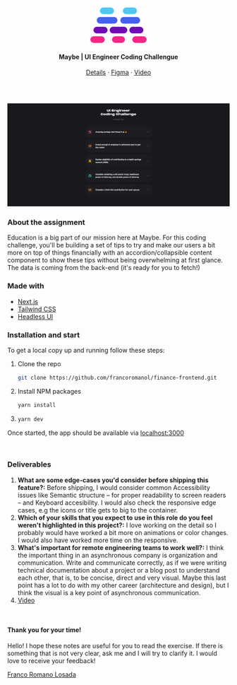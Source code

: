 <!-- REPO TITLE -->
<br />
<p align="center">
  <a href="#">
    <img src="readme/logo.png" alt="Logo" height="80">
  </a>

  <h4 align="center">Maybe | UI Engineer Coding Challengue</h4>
  <p align="center">
    <a href="https://company.maybe.co/UI-Engineer-Coding-Challenge-948982a2df7d40b7b4e15738448be529">Details</a>
    ·
    <a href="https://www.figma.com/file/tnG8TpHOYgyXSedzCxFCLs/Frontend-Coding-Challenge?node-id=0%3A1">Figma</a>
    ·
    <a href="https://www.loom.com/share/f37889ae9e024bcfaf9dcfbeffddfd09">Video</a>
  </p>
</p>

<br />
<br />


![product-screenshot]
<!-- ABOUT THE PROJECT -->
### About the assignment
Education is a big part of our mission here at Maybe. For this coding challenge, you'll be building a set of tips to try and make our users a bit more on top of things financially with an accordion/collapsible content component to show these tips without being overwhelming at first glance. The data is coming from the back-end (it's ready for you to fetch!)


### Made with
* [Next.js](https://nextjs.org/)
* [Tailwind CSS](https://tailwindcss.com/)
* [Headless UI](https://headlessui.dev/)


### Installation and start
To get a local copy up and running follow these steps:

1. Clone the repo
   ```sh
   git clone https://github.com/francoromanol/finance-frontend.git
   ```
2. Install NPM packages
   ```sh
   yarn install
   ```
3. 
    ```sh
    yarn dev
    ```

Once started, the app should be available via [localhost:3000](http://localhost:3000)


&nbsp;
### Deliverables
1. **What are some edge-cases you'd consider before shipping this feature?:**
  Before shipping, I would consider common Accessibility issues like Semantic structure – for proper readability to screen readers – and Keyboard accesibility. I would also check the responsive edge cases, e.g the icons or title gets to big to the container.
&nbsp;  
2. **Which of your skills that you expect to use in this role do you feel weren't highlighted in this project?:**
  I love working on the detail so I probably would have worked a bit more on animations or color changes. I would also have worked more time on the responsive.
&nbsp;
3. **What's important for remote engineering teams to work well?:**
  I think the important thing in an asynchronous company is organization and communication. Write and communicate correctly, as if we were writing technical documentation about a project or a blog post to understand each other, that is, to be concise, direct and very visual.
  Maybe this last point has a lot to do with my other career (architecture and design), but I think the visual is a key point of asynchronous communication.
&nbsp;
4. [Video](https://www.loom.com/share/f37889ae9e024bcfaf9dcfbeffddfd09)

&nbsp;
#### Thank you for your time!
Hello! I hope these notes are useful for you to read the exercise. If there is something that is not very clear, ask me and I will try to clarify it. I would love to receive your feedback!

[Franco Romano Losada](mailto:francoromano1994@gmail.com)

<!-- MARKDOWN LINKS & IMAGES -->
<!-- https://www.markdownguide.org/basic-syntax/#reference-style-links -->
[product-screenshot]: readme/recording.gif
